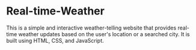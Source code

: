 # Real-time-Weather
This is a simple and interactive weather-telling website that provides real-time weather updates based on the user's location or a searched city. It is built using HTML, CSS, and JavaScript.

